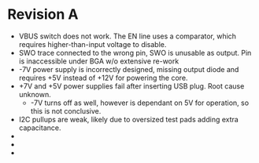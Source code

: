 # Revision A

- VBUS switch does not work. The EN line uses a comparator, which requires higher-than-input voltage to disable.
- SWO trace connected to the wrong pin, SWO is unusable as output. Pin is inaccessible under BGA w/o extensive re-work
- -7V power supply is incorrectly designed, missing output diode and requires +5V instead of +12V for powering the core.
- +7V and +5V power supplies fail after inserting USB plug. Root cause unknown.
  - -7V turns off as well, however is dependant on 5V for operation, so this is not conclusive.
- I2C pullups are weak, likely due to oversized test pads adding extra capacitance.
- 
- 
- 
